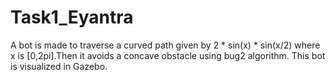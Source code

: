 # Task1_Eyantra
A bot is made to traverse a curved path given by 2 * sin(x) * sin(x/2) where x is [0,2pi].Then it avoids a concave obstacle using  bug2 algorithm.
This bot is visualized in Gazebo.
